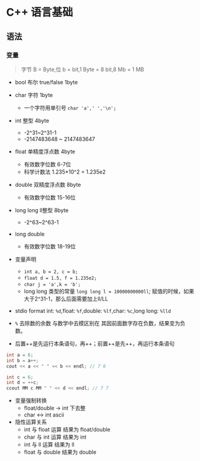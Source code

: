 # C++ 语言基础

## 语法

### 变量

> 字节 B = Byte,位 b = bit,1 Byte = 8 bit,8 Mb = 1 MB

* bool 布尔 true/false 1byte
* char 字符 1byte
  * 一个字符用单引号 `char 'a',' ','\n';` 
* int 整型 4byte
  * -2^31~2^31-1
  * -2147483648 ~ 2147483647
* float 单精度浮点数 4byte
  * 有效数字位数 6-7位
  * 科学计数法 1.235*10^2 = 1.235e2
* double 双精度浮点数 8byte
  * 有效数字位数 15-16位
* long long ll整型 8byte
  * -2^63~2^63-1
* long double
  * 有效数字位数 18-19位

* 变量声明 
  * `int a, b = 2, c = b;`
  * `float d = 1.5, f = 1.235e2;`
  * `char j = 'a',k = 'b';`
  * long long 类型的常量 `long long l = 10000000000ll`; 赋值的时候，如果大于2^31-1，那么后面需要加上ll/LL

* stdio format int: `%d`,float: `%f`,double: `%lf`,char: `%c`,long long: `%lld`
* `%` 去除数的余数 与数学中去模区别在 其因前面数字存在负数，结果变为负数。
* 后置++是先运行本条语句，再++；前置++是先++，再运行本条语句
```c++
int a = 6;
int b = a++;
cout << a << " " << b << endl; // 7 6

int c = 6;
int d = ++c;
ccout MM c MM " " << d << endl; // 7 7
```
* 变量强制转换
  * float/double -> int 下去整
  * char <-> int ascii
* 隐性运算关系
  * int 与 float 运算 结果为 float/double
  * char 与 int 运算 结果为 int
  * int 与 ll 运算 结果为 ll
  * float 与 double 结果为 double
